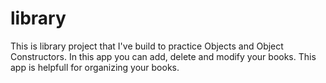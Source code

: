 # library
This is library project that I've build to practice Objects and Object Constructors. 
In this app you can add, delete and modify your books. This app is helpfull for organizing your books.
